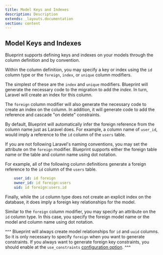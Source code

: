 ```yaml
---
title: Model Keys and Indexes
description: Description
extends: _layouts.documentation
section: content
---
```

## Model Keys and Indexes
Blueprint supports defining keys and indexes on your models through the column definition and by convention.

Within the column definition, you may specify a key or index using the `id` column type or the `foreign`, `index`, or `unique` column modifiers.

The simplest of these are the `index` and `unique` modifiers. Blueprint will generate the necessary code to the migration to add the _index_. In turn, Laravel will create an index for this column.

The `foreign` column modifier will also generate the necessary code to create an index on the column. In addition, it will generate code to add the reference and cascade "on delete" constraints.

By default, Blueprint will automatically infer the foreign reference from the column name just as Laravel does. For example, a column name of `user_id`, would imply a reference to the `id` column of the `users` table.

If you are not following Laravel's naming conventions, you may set the attribute on the `foreign` modifier. Blueprint supports either the foreign table name or the table and column name using dot notation.

For example, all of the following column definitions generate a foreign reference to the `id` column of the `users` table.

```yaml
    user_id: id foreign
    owner_id: id foreign:users
    uid: id foreign:users.id
```

Finally, while the `id` column type does not create an explicit index on the database, it does imply a foreign key relationships for the model.

Similar to the `foreign` column modifier, you may specify an attribute on the `id` column type. In this case, you specify the foreign model name or the model and column name using dot notation.

^^^
Blueprint will always create model relationships for `id` and `uuid` columns. So it is only necessary to specify `foreign` when you want to generate constraints. If you always want to generate foreign key constraints, you should enable at the `use_constraints` [configuration option](/docs/advanced-configuration).
^^^
